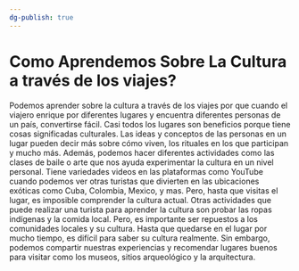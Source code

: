 ```yaml
---
dg-publish: true
---
```

# Como Aprendemos Sobre La Cultura a través de los viajes?
Podemos aprender sobre la cultura a través de los viajes por que cuando el viajero enrique por diferentes lugares y encuentra diferentes personas de un país, convertirse fácil. Casi todos los lugares son beneficios porque tiene cosas significadas culturales. Las ideas y conceptos de las personas en un lugar pueden decir más sobre cómo viven, los rituales en los que participan y mucho más. Además, podemos hacer diferentes actividades como las clases de baile o arte que nos ayuda experimentar la cultura en un nivel personal. 
Tiene variedades videos en las plataformas como YouTube cuando podemos ver otras turistas que divierten en las ubicaciones exóticas como Cuba, Colombia, Mexico, y mas. Pero, hasta que visitas el lugar, es imposible comprender la cultura actual. Otras actividades que puede realizar una turista para aprender la cultura son probar las ropas indígenas y la comida local. Pero, es importante ser repuestos a los comunidades locales y su cultura. Hasta que quedarse en el lugar por mucho tiempo, es difícil para saber su cultura realmente. Sin embargo, podemos compartir nuestras experiencias y recomendar lugares buenos para visitar como los museos, sitios arqueológico y la arquitectura. 
